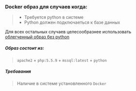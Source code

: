 ### Docker образ для случаев когда:

 > * Требуется python в системе
 > * Python должен подключаеться к базе данных
 
 Для всех остальных случаев целесообразнее использовать [облегченный  образ без python](https://gitlab.ncsd.ru/docker/php5-mssql)
    


##### Образ состоит из: 

> `apache2` + `php:5.5.9` + `mssql:latest` + `python`


##### Требования

> Наличие в системе установленного `Docker`
    
    
    

